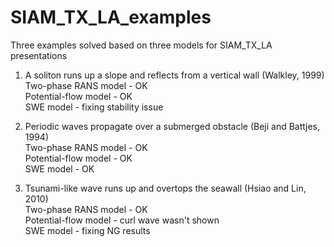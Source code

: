 # SIAM_TX_LA_examples
Three examples solved based on three models for SIAM_TX_LA presentations

1. A soliton runs up a slope and reflects from a vertical wall (Walkley, 1999)  
Two-phase RANS model - OK  
Potential-flow model - OK  
SWE model - fixing stability issue  

2. Periodic waves propagate over a submerged obstacle (Beji and Battjes, 1994)  
Two-phase RANS model - OK  
Potential-flow model - OK  
SWE model - OK  

3. Tsunami-like wave runs up and overtops the seawall (Hsiao and Lin, 2010)  
Two-phase RANS model - OK  
Potential-flow model - curl wave wasn't shown  
SWE model - fixing NG results  
